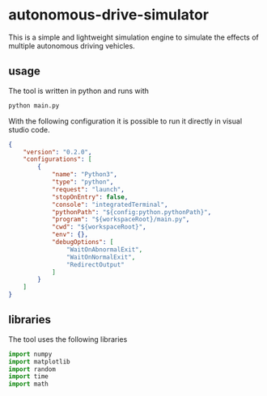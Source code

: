 # autonomous-drive-simulator

This is a simple and lightweight simulation engine to simulate the effects of multiple autonomous driving vehicles.

## usage

The tool is written in python and runs with
```bash
python main.py
```

With the following configuration it is possible to run it directly in visual studio code.

```json
{
    "version": "0.2.0",
    "configurations": [
        {
            "name": "Python3",
            "type": "python",
            "request": "launch",
            "stopOnEntry": false,
            "console": "integratedTerminal",
            "pythonPath": "${config:python.pythonPath}",
            "program": "${workspaceRoot}/main.py",
            "cwd": "${workspaceRoot}",
            "env": {},
            "debugOptions": [
                "WaitOnAbnormalExit",
                "WaitOnNormalExit",
                "RedirectOutput"
            ]
        }
    ]
}
```

## libraries
The tool uses the following libraries
```python
import numpy 
import matplotlib
import random
import time
import math
```

